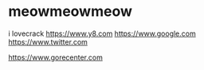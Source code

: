 # meowmeowmeow
i lovecrack
https://www.y8.com
https://www.google.com
https://www.twitter.com

https://www.gorecenter.com
